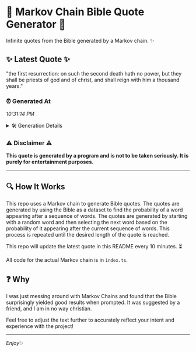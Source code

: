 # 📖 Markov Chain Bible Quote Generator 📖

Infinite quotes from the Bible generated by a Markov chain. ✨

## ✨ Latest Quote ✨
"the first resurrection: on such the second death hath no power, but they shall be priests of god and of christ, and shall reign with him a thousand years."

### ⏰ Generated At
*10:31:14 PM*

<details>
    <summary>🛠️ Generation Details</summary>
    <p>
        <strong>🌱 Seed:</strong> the<br>
        <strong>🔄 Iterations:</strong> 28<br>
        <strong>📜 Context History:</strong><br>[ the ]: first<br>[ the, first ]: resurrection:<br>[ the, first, resurrection: ]: on<br>[ the, first, resurrection:, on ]: such<br>[ the, first, resurrection:, on, such ]: the<br>[ the, first, resurrection:, on, such, the ]: second<br>[ first, resurrection:, on, such, the, second ]: death<br>[ resurrection:, on, such, the, second, death ]: hath<br>[ on, such, the, second, death, hath ]: no<br>[ such, the, second, death, hath, no ]: power,<br>[ the, second, death, hath, no, power, ]: but<br>[ second, death, hath, no, power,, but ]: they<br>[ death, hath, no, power,, but, they ]: shall<br>[ hath, no, power,, but, they, shall ]: be<br>[ no, power,, but, they, shall, be ]: priests<br>[ power,, but, they, shall, be, priests ]: of<br>[ but, they, shall, be, priests, of ]: god<br>[ they, shall, be, priests, of, god ]: and<br>[ shall, be, priests, of, god, and ]: of<br>[ be, priests, of, god, and, of ]: christ,<br>[ priests, of, god, and, of, christ, ]: and<br>[ of, god, and, of, christ,, and ]: shall<br>[ god, and, of, christ,, and, shall ]: reign<br>[ and, of, christ,, and, shall, reign ]: with<br>[ of, christ,, and, shall, reign, with ]: him<br>[ christ,, and, shall, reign, with, him ]: a<br>[ and, shall, reign, with, him, a ]: thousand<br>[ shall, reign, with, him, a, thousand ]: years.<br>
    </p>
</details>

### ⚠️ Disclaimer ⚠️
**This quote is generated by a program and is not to be taken seriously. It is purely for entertainment purposes.**

---

## 🔍 How It Works

This repo uses a Markov chain to generate Bible quotes. The quotes are generated by using the Bible as a dataset to find the probability of a word appearing after a sequence of words. The quotes are generated by starting with a random word and then selecting the next word based on the probability of it appearing after the current sequence of words. This process is repeated until the desired length of the quote is reached.

This repo will update the latest quote in this README every 10 minutes. ⏳

All code for the actual Markov chain is in `index.ts`.

## ❓ Why

I was just messing around with Markov Chains and found that the Bible surprisingly yielded good results when prompted. 
It was suggested by a friend, and I am in no way christian.

Feel free to adjust the text further to accurately reflect your intent and experience with the project!

---

*Enjoy*✨
